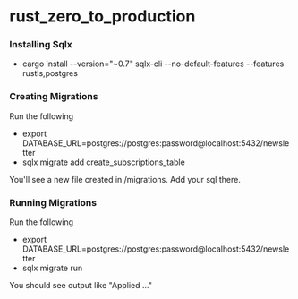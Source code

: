 # rust_zero_to_production

### Installing Sqlx
* cargo install --version="~0.7" sqlx-cli --no-default-features --features rustls,postgres

### Creating Migrations
Run the following

* export DATABASE_URL=postgres://postgres:password@localhost:5432/newsletter
* sqlx migrate add create_subscriptions_table

You'll see a new file created in /migrations. Add your sql there.

### Running Migrations
Run the following

* export DATABASE_URL=postgres://postgres:password@localhost:5432/newsletter
* sqlx migrate run

You should see output like "Applied ..."